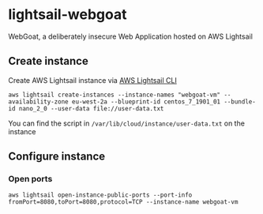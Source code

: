 # lightsail-webgoat
WebGoat, a deliberately insecure Web Application hosted on AWS Lightsail

## Create instance
Create AWS Lightsail instance via [AWS Lightsail CLI](https://docs.aws.amazon.com/cli/latest/reference/lightsail/index.html "AWS Lightsail CLI")
```
aws lightsail create-instances --instance-names "webgoat-vm" --availability-zone eu-west-2a --blueprint-id centos_7_1901_01 --bundle-id nano_2_0 --user-data file://user-data.txt
```
You can find the script in `/var/lib/cloud/instance/user-data.txt` on the instance

## Configure instance
### Open ports
```
aws lightsail open-instance-public-ports --port-info fromPort=8080,toPort=8080,protocol=TCP --instance-name webgoat-vm
```
